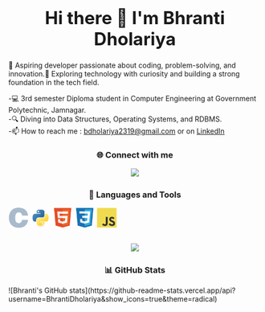 <h1 style="text-align:center; font-size:2.5em;">
Hi there 👋 I'm Bhranti Dholariya
</h1>

🚀 Aspiring developer passionate about coding, problem-solving, and innovation.🌟 Exploring technology with curiosity and building a strong foundation in the tech field.<br>

-💻 3rd semester Diploma student in Computer Engineering at Government Polytechnic, Jamnagar.<br>
-🔍 Diving into Data Structures, Operating Systems, and RDBMS.<br>
-📫 How to reach me : bdholariya2319@gmail.com or on 
[LinkedIn](https://www.linkedin.com/in/bhranti-dholariya-427232383/)

<h3 align="center">🌐 Connect with me</h3>
<p align="center">
<a href="https://www.linkedin.com/in/bhranti-dholariya-4772383b/">
  <img src="https://cdn.jsdelivr.net/gh/devicons/devicon/icons/linkedin/linkedin-original.svg" width="40px"/>
</a>
</p>

<h3 align="center">🔧 Languages and Tools</h3>  
<img align="center" alt="C" width="40px" src="https://raw.githubusercontent.com/devicons/devicon/master/icons/c/c-original.svg"/>
<img align="center" alt="Python" width="40px" src="https://raw.githubusercontent.com/devicons/devicon/master/icons/python/python-original.svg"/>
<img align="center" alt="HTML5" width="40px" src="https://raw.githubusercontent.com/devicons/devicon/master/icons/html5/html5-original.svg"/>
<img align="center" alt="CSS3" width="40px" src="https://raw.githubusercontent.com/devicons/devicon/master/icons/css3/css3-original.svg"/>
<img align="center" alt="JavaScript" width="40px" src="https://raw.githubusercontent.com/devicons/devicon/master/icons/javascript/javascript-original.svg"/>
<br/>
<br/>

<p align="center">
  <img src="https://github-readme-stats.vercel.app/api/top-langs/?username=BhrantiDholariya&layout=compact&theme=radical"/>
</p>

<h3 align="center"> 📊 GitHub Stats</h3>  
![Bhranti's GitHub stats](https://github-readme-stats.vercel.app/api?username=BhrantiDholariya&show_icons=true&theme=radical)
